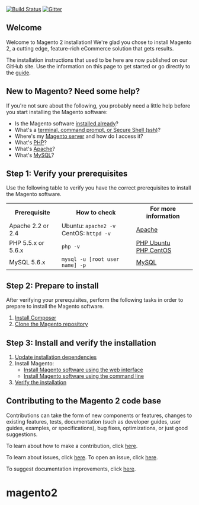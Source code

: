 [![Build Status](https://travis-ci.org/magento/magento2.svg?branch=master)](https://travis-ci.org/magento/magento2)
[![Gitter](https://badges.gitter.im/Join%20Chat.svg)](https://gitter.im/magento/magento2?utm_source=badge&utm_medium=badge&utm_campaign=pr-badge)
<h2>Welcome</h2>
Welcome to Magento 2 installation! We're glad you chose to install Magento 2, a cutting edge, feature-rich eCommerce solution that gets results.

The installation instructions that used to be here are now published on our GitHub site. Use the information on this page to get started or go directly to the <a href="http://devdocs.magento.com/guides/v2.0/install-gde/bk-install-guide.html" target="_blank">guide</a>.

<h2>New to Magento? Need some help?</h2>
If you're not sure about the following, you probably need a little help before you start installing the Magento software:

*	Is the Magento software <a href="http://devdocs.magento.com/guides/v2.0/install-gde/basics/basics_magento-installed.html">installed already</a>?
*	What's a <a href="http://devdocs.magento.com/guides/v2.0/install-gde/basics/basics_login.html">terminal, command prompt, or Secure Shell (ssh)</a>?
*	Where's my <a href="http://devdocs.magento.com/guides/v2.0/install-gde/basics/basics_login.html">Magento server</a> and how do I access it?
*	What's <a href="http://devdocs.magento.com/guides/v2.0/install-gde/basics/basics_software.html">PHP</a>?
*	What's <a href="http://devdocs.magento.com/guides/v2.0/install-gde/basics/basics_software.html">Apache</a>?
*	What's <a href="http://devdocs.magento.com/guides/v2.0/install-gde/basics/basics_software.html">MySQL</a>?

<h2>Step 1: Verify your prerequisites</h2>

Use the following table to verify you have the correct prerequisites to install the Magento software.

<table>
	<tbody>
		<tr>
			<th>Prerequisite</th>
			<th>How to check</th>
			<th>For more information</th>
		</tr>
	<tr>
		<td>Apache 2.2 or 2.4</td>
		<td>Ubuntu: <code>apache2 -v</code><br>
		CentOS: <code>httpd -v</code></td>
		<td><a href="http://devdocs.magento.com/guides/v2.0/install-gde/prereq/apache.html">Apache</a></td>
	</tr>
	<tr>
		<td>PHP 5.5.x or 5.6.x</td>
		<td><code>php -v</code></td>
		<td><a href="http://devdocs.magento.com/guides/v2.0/install-gde/prereq/php-ubuntu.html">PHP Ubuntu</a><br><a href="http://devdocs.magento.com/guides/v2.0/install-gde/prereq/php-centos.html">PHP CentOS</a></td>
	</tr>
	<tr><td>MySQL 5.6.x</td>
	<td><code>mysql -u [root user name] -p</code></td>
	<td><a href="http://devdocs.magento.com/guides/v2.0/install-gde/prereq/mysql.html">MySQL</a></td>
	</tr>
</tbody>
</table>

<h2>Step 2: Prepare to install</h2>

After verifying your prerequisites, perform the following tasks in order to prepare to install the Magento software.

1.	<a href="http://devdocs.magento.com/guides/v2.0/install-gde/install/composer-clone.html#instgde-prereq-compose-install">Install Composer</a>
2.	<a href="http://devdocs.magento.com/guides/v2.0/install-gde/install/composer-clone.html#instgde-prereq-compose-clone">Clone the Magento repository</a>

<h2>Step 3: Install and verify the installation</h2>

1.	<a href="http://devdocs.magento.com/guides/v2.0/install-gde/install/prepare-install.html">Update installation dependencies</a>
2.	Install Magento:
	*	<a href="http://devdocs.magento.com/guides/v2.0/install-gde/install/install-web.html">Install Magento software using the web interface</a>
	*	<a href="http://devdocs.magento.com/guides/v2.0/install-gde/install/install-cli.html">Install Magento software using the command line</a>
2.	<a href="http://devdocs.magento.com/guides/v2.0/install-gde/install/verify.html">Verify the installation</a>

<h2>Contributing to the Magento 2 code base</h2>
Contributions can take the form of new components or features, changes to existing features, tests, documentation (such as developer guides, user guides, examples, or specifications), bug fixes, optimizations, or just good suggestions.

To learn about how to make a contribution, click [here][1].

To learn about issues, click [here][2]. To open an issue, click [here][3].

To suggest documentation improvements, click [here][4].

[1]: <http://devdocs.magento.com/guides/v2.0/contributor-guide/contributing.html>
[2]: <http://devdocs.magento.com/guides/v2.0/contributor-guide/contributing.html#report>
[3]: <https://github.com/magento/magento2/issues>
[4]: <http://devdocs.magento.com>
# magento2
